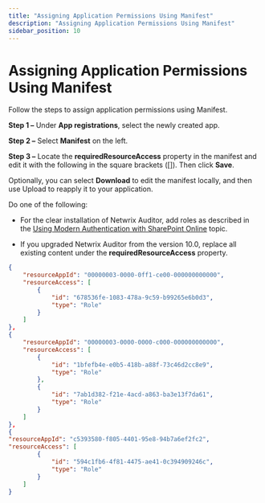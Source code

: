 ```yaml
---
title: "Assigning Application Permissions Using Manifest"
description: "Assigning Application Permissions Using Manifest"
sidebar_position: 10
---
```


# Assigning Application Permissions Using Manifest

Follow the steps to assign application permissions using Manifest.

**Step 1 –** Under **App registrations**, select the newly created app.

**Step 2 –** Select **Manifest** on the left.

**Step 3 –** Locate the **requiredResourceAccess** property in the manifest and edit it with the
following in the square brackets ([]). Then click **Save**.

Optionally, you can select **Download** to edit the manifest locally, and then use Upload to reapply
it to your application.

Do one of the following:

- For the clear installation of Netwrix Auditor, add roles as described in the
  [Using Modern Authentication with SharePoint Online](/docs/auditor/10.8/configuration/microsoft365/sharepointonline/permissions/modernauth/modernauth.md) topic.

- If you upgraded Netwrix Auditor from the version 10.0, replace all existing content under the
  **requiredResourceAccess** property.

```json
{
    "resourceAppId": "00000003-0000-0ff1-ce00-000000000000",
    "resourceAccess": [
        {
            "id": "678536fe-1083-478a-9c59-b99265e6b0d3",
            "type": "Role"
        }
    ]
},
{
    "resourceAppId": "00000003-0000-0000-c000-000000000000",
    "resourceAccess": [
        {
            "id": "1bfefb4e-e0b5-418b-a88f-73c46d2cc8e9",
            "type": "Role"
        },
        {
            "id": "7ab1d382-f21e-4acd-a863-ba3e13f7da61",
            "type": "Role"
        }
    ]
},
{
"resourceAppId": "c5393580-f805-4401-95e8-94b7a6ef2fc2",
"resourceAccess": [
        {
            "id": "594c1fb6-4f81-4475-ae41-0c394909246c",
            "type": "Role"
        }
    ]
}
```
